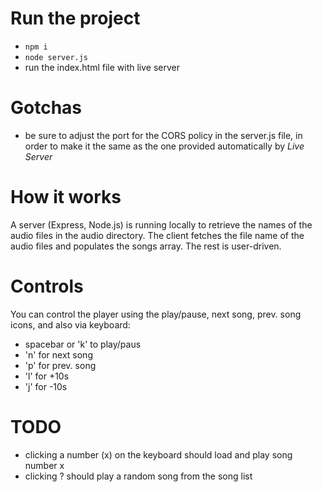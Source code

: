 # Run the project

- `npm i`
- `node server.js`
- run the index.html file with live server

# Gotchas

- be sure to adjust the port for the CORS policy in the server.js file,
  in order to make it the same as the one provided automatically
  by _Live Server_

# How it works

A server (Express, Node.js) is running locally to retrieve the names
of the audio files in the audio directory.
The client fetches the file name of the audio files and populates
the songs array.
The rest is user-driven.

# Controls

You can control the player using the play/pause, next song, prev. song icons,
and also via keyboard:

- spacebar or 'k' to play/paus
- 'n' for next song
- 'p' for prev. song
- 'l' for +10s
- 'j' for -10s

# TODO

- clicking a number (x) on the keyboard should load and play song number x
- clicking ? should play a random song from the song list
